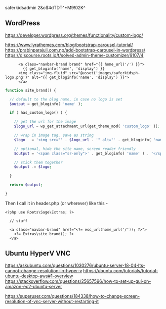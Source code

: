 saferkidsadmin
2&o$4dTDT^*M9!02K^

## WordPress
https://developer.wordpress.org/themes/functionality/custom-logo/

https://www.lyrathemes.com/blog/bootstrap-carousel-tutorial/
https://prabinparajuli.com.np/add-bootstrap-carousel-in-wordpress/
https://discourse.roots.io/t/solved-admin-theme-customizer/6107/4

```phtml
      <a class="navbar-brand brand" href="{{ home_url('/') }}">
        {{ get_bloginfo('name', 'display') }}
      <img class="img-fluid" src="@asset('images/saferkidsph-logo.png')" alt="{{ get_bloginfo('name', 'display') }}">
      </a>
```

```php
function site_brand() {

  // default to the blog name, in case no logo is set
  $output = get_bloginfo( 'name' );

  if ( has_custom_logo() ) {

    // get the url for the image
    $logo_url = wp_get_attachment_url(get_theme_mod( 'custom_logo' ));

    // wrap in image tag, save as string
    $logo   = '<img src="' . $logo_url . '" alt="' . get_bloginfo( 'name' )  . ' logo" title="' . . '">';

    // optional, hide the site name, screen reader friendly
    $output = '<span class="sr-only">' . get_bloginfo( 'name' ) . '</span>';

    // stick them together
    $output .= $logo;

  }

  return $output;

}
```

Then I call it in header.php (or wherever) like this -


```phtml
<?php use Roots\Sage\Extras; ?>

  // stuff

  <a class="navbar-brand" href="<?= esc_url(home_url('/')); ?>">
    <?= Extras\site_brand(); ?>
  </a>
```


## Ubuntu HyperV VNC

https://askubuntu.com/questions/1030276/ubuntu-server-18-04-lts-cannot-change-resolution-in-hyper-v
https://ubuntu.com/tutorials/tutorial-ubuntu-desktop-aws#1-overview
https://stackoverflow.com/questions/25657596/how-to-set-up-gui-on-amazon-ec2-ubuntu-server

https://superuser.com/questions/184338/how-to-change-screen-resolution-of-vnc-server-without-restarting-it
